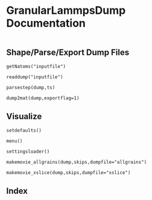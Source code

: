 # GranularLammpsDump Documentation

```@contents
```

## Shape/Parse/Export Dump Files

```@docs
getNatoms("inputfile")
```

```@docs
readdump("inputfile")
```
```@docs
parsestep(dump,ts)
```
```@docs
dump2mat(dump,exportflag=1)
```

## Visualize

```@docs
setdefaults()
```
```@docs
menu()
```
```@docs
settingsloader()
```
```@docs
makemovie_allgrains(dump,skips,dumpfile="allgrains")
```
```@docs
makemovie_xslice(dump,skips,dumpfile="xslice")
```

## Index
 ```@index
 ```
